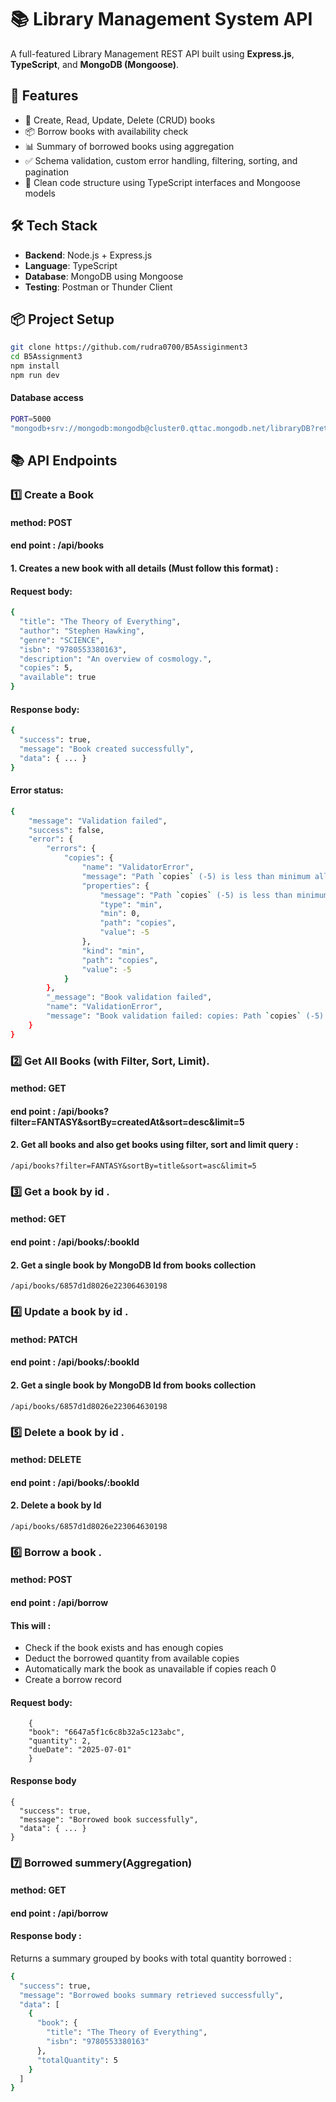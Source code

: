 # 📚 Library Management System API
A full-featured Library Management REST API built using **Express.js**, **TypeScript**, and **MongoDB (Mongoose)**.

## 🚀 Features

- 📖 Create, Read, Update, Delete (CRUD) books
- 📦 Borrow books with availability check
- 📊 Summary of borrowed books using aggregation
- ✅ Schema validation, custom error handling, filtering, sorting, and pagination
- 🧠 Clean code structure using TypeScript interfaces and Mongoose models

## 🛠️ Tech Stack

- **Backend**: Node.js + Express.js
- **Language**: TypeScript
- **Database**: MongoDB using Mongoose
- **Testing**: Postman or Thunder Client

## 📦 Project Setup

```bash
git clone https://github.com/rudra0700/B5Assiginment3
cd B5Assignment3
npm install
npm run dev
```
#### Database access 
```bash
PORT=5000
"mongodb+srv://mongodb:mongodb@cluster0.qttac.mongodb.net/libraryDB?retryWrites=true&w=majority&appName=Cluster0"
```
## 📚 API Endpoints
### 1️⃣ Create a Book
#### method:  POST
#### end point : /api/books
#### 1. Creates a new book with all details (Must follow this format) : 
#### Request body: 
``` bash
{
  "title": "The Theory of Everything",
  "author": "Stephen Hawking",
  "genre": "SCIENCE",
  "isbn": "9780553380163",
  "description": "An overview of cosmology.",
  "copies": 5,
  "available": true
}
```
#### Response body: 
``` bash
{
  "success": true,
  "message": "Book created successfully",
  "data": { ... }
}
```

#### Error status: 
``` bash
{
    "message": "Validation failed",
    "success": false,
    "error": {
        "errors": {
            "copies": {
                "name": "ValidatorError",
                "message": "Path `copies` (-5) is less than minimum allowed value (0).",
                "properties": {
                    "message": "Path `copies` (-5) is less than minimum allowed value (0).",
                    "type": "min",
                    "min": 0,
                    "path": "copies",
                    "value": -5
                },
                "kind": "min",
                "path": "copies",
                "value": -5
            }
        },
        "_message": "Book validation failed",
        "name": "ValidationError",
        "message": "Book validation failed: copies: Path `copies` (-5) is less than minimum allowed value (0)."
    }
}
```
### 2️⃣ Get All Books (with Filter, Sort, Limit).
#### method:  GET
#### end point : /api/books?filter=FANTASY&sortBy=createdAt&sort=desc&limit=5
#### 2. Get all books and also get books using filter, sort and limit query : 

```base 
/api/books?filter=FANTASY&sortBy=title&sort=asc&limit=5
```
 
 ### 3️⃣ Get a book by id .
#### method:  GET
#### end point : /api/books/:bookId
#### 2. Get a single book by MongoDB Id from books collection

```base
/api/books/6857d1d8026e223064630198
```

 ### 4️⃣ Update a book by id .
#### method:  PATCH
#### end point : /api/books/:bookId
#### 2. Get a single book by MongoDB Id from books collection

```base
/api/books/6857d1d8026e223064630198
```

 ### 5️⃣ Delete a book by id .
#### method:  DELETE
#### end point : /api/books/:bookId
#### 2. Delete a book by Id

```base
/api/books/6857d1d8026e223064630198
```


 ### 6️⃣ Borrow a book .
#### method:  POST
#### end point : /api/borrow
#### This will : 
- Check if the book exists and has enough copies
- Deduct the borrowed quantity from available copies
-  Automatically mark the book as unavailable if copies reach 0
-  Create a borrow record
#### Request body: 
```base
    {
    "book": "6647a5f1c6c8b32a5c123abc",
    "quantity": 2,
    "dueDate": "2025-07-01"
    }
```
#### Response body
```base
{
  "success": true,
  "message": "Borrowed book successfully",
  "data": { ... }
}
```

 ### 7️⃣ Borrowed summery(Aggregation)
#### method:  GET
#### end point : /api/borrow
#### Response body : 
Returns a summary grouped by books with total quantity borrowed : 
```bash
{
  "success": true,
  "message": "Borrowed books summary retrieved successfully",
  "data": [
    {
      "book": {
        "title": "The Theory of Everything",
        "isbn": "9780553380163"
      },
      "totalQuantity": 5
    }
  ]
}
```







